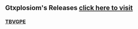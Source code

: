 ## Gtxplosiom's Releases [click here to visit](https://gtxplosiom.github.io/gtxplosiom-releases)
### [TBVGPE](https://github.com/Gtxplosiom/TBVGPE/releases)
